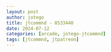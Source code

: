 ```yaml
---
layout: post
author: jotego
title: jtcommnd - 8533440
date: 2024-07-12
categories: [arcade, jotego-jtcommnd]
tags: [jtcommnd, jtpatreon]
---
```


